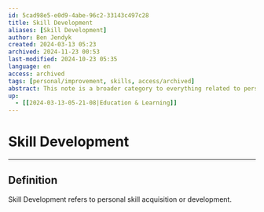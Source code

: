 ```yaml
---
id: 5cad98e5-e0d9-4abe-96c2-33143c497c28
title: Skill Development
aliases: [Skill Development]
author: Ben Jendyk
created: 2024-03-13 05:23
archived: 2024-11-23 00:53
last-modified: 2024-10-23 05:35
language: en
access: archived
tags: [personal/improvement, skills, access/archived]
abstract: This note is a broader category to everything related to personal skill acquisition and development.
up:
  - [[2024-03-13-05-21-08|Education & Learning]]
---
```


# Skill Development

--- 

## Definition

Skill Development refers to personal skill acquisition or development.
